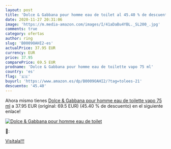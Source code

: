 ```yaml
---
layout: post
title: 'Dolce & Gabbana pour homme eau de toilet al 45.40 % de descuento'
date: 2020-11-27 20:31:06
image: 'https://m.media-amazon.com/images/I/41aDaBu4YBL._SL200_.jpg'
comments: true
category: ofertas
author: ring
slug: 'B0009OAHI2-es'
actualPrice: 37.95 EUR
currency: EUR
price: 37.95
comparePrice: 69.5 EUR
prodname: 'Dolce & Gabbana pour homme eau de toilette vapo 75 ml'
country: 'es'
flag: '🇪🇸'
buyurl: 'https://www.amazon.es/dp/B0009OAHI2/?tag=tolees-21'
descuento: '45.40'
---
```


Ahora mismo tienes [Dolce & Gabbana pour homme eau de toilette vapo 75 ml](https://www.amazon.es/dp/B0009OAHI2/?tag=tolees-21) a 37.95 EUR (original: 69.5 EUR) (45.40 %  de descuento) en el siguiente enlace!

[![Dolce & Gabbana pour homme eau de toilet](https://m.media-amazon.com/images/I/41aDaBu4YBL._SL200_.jpg)](https://www.amazon.es/dp/B0009OAHI2/?tag=tolees-21)

🔎:


[Visítala!!!](https://www.amazon.es/dp/B0009OAHI2/?tag=tolees-21)
